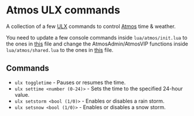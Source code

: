 # Atmos ULX commands
A collection of a few [ULX](https://github.com/TeamUlysses/ulx) commands to control [Atmos](https://steamcommunity.com/sharedfiles/filedetails/?id=185609021) time & weather.

You need to update a few console commands inside `lua/atmos/init.lua` to the ones in [this](atmos%20command%20replacements.lua) file and change the AtmosAdmin/AtmosVIP functions inside `lua/atmos/shared.lua` to the ones in [this](atmos%20meta%20replacements.lua) file.

## Commands

* `ulx toggletime` - Pauses or resumes the time.
* `ulx settime <number (0-24)>` - Sets the time to the specified 24-hour value.
* `ulx setstorm <bool (1/0)>` - Enables or disables a rain storm.
* `ulx setsnow <bool (1/0)>` - Enables or disables a snow storm.
